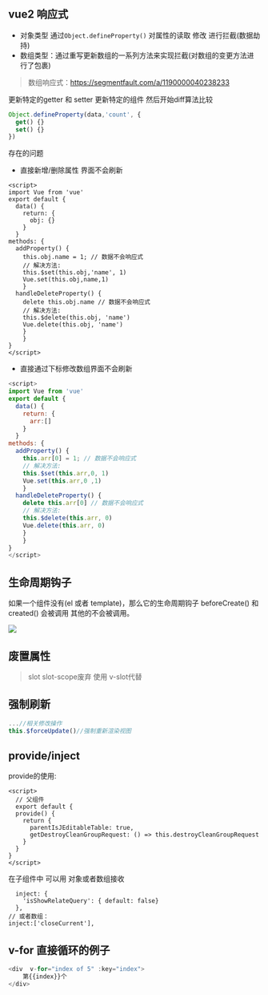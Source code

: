 ## vue2 响应式

- 对象类型 通过`Object.defineProperty()` 对属性的读取 修改 进行拦截(数据劫持)
- 数组类型：通过重写更新数组的一系列方法来实现拦截(对数组的变更方法进行了包裹)

> 数组响应式：https://segmentfault.com/a/1190000040238233

更新特定的getter 和 setter 更新特定的组件 然后开始diff算法比较

```js
Object.defineProperty(data,'count', {
  get() {}
  set() {}
})
```

存在的问题

- 直接新增/删除属性 界面不会刷新

```vue
<script>
import Vue from 'vue'
export default {
  data() {
    return: {
      obj: {}
    }
  }
methods: {
  addProperty() {
  	this.obj.name = 1; // 数据不会响应式
    // 解决方法:
    this.$set(this.obj,'name', 1)
    Vue.set(this.obj,name,1)
	}
  handleDeleteProperty() {
    delete this.obj.name // 数据不会响应式
    // 解决方法:
    this.$delete(this.obj, 'name')
    Vue.delete(this.obj, 'name')
  	}
	}
}
</script>
```

- 直接通过下标修改数组界面不会刷新

```js
<script>
import Vue from 'vue'
export default {
  data() {
    return: {
      arr:[]
    }
  }
methods: {
  addProperty() {
  	this.arr[0] = 1; // 数据不会响应式
    // 解决方法:
    this.$set(this.arr,0, 1)
    Vue.set(this.arr,0 ,1)
	}
  handleDeleteProperty() {
    delete this.arr[0] // 数据不会响应式
    // 解决方法:
    this.$delete(this.arr, 0)
    Vue.delete(this.arr, 0)
  	}
	}
}
</script>
```

## 生命周期钩子

如果一个组件没有(el 或者 template)，那么它的生命周期钩子 beforeCreate() 和 created() 会被调用 其他的不会被调用。

<img src="/images/lifecycle.png">

## 废置属性
> slot slot-scope废弃 使用 v-slot代替


## 强制刷新
```js
...//相关修改操作
this.$forceUpdate()//强制重新渲染视图
```

## provide/inject

provide的使用:

```vue
<script>
  // 父组件
  export default {
  provide() {
    return {
      parentIsJEditableTable: true,
      getDestroyCleanGroupRequest: () => this.destroyCleanGroupRequest
    }
  }
}
</script>
```

在子组件中 可以用 对象或者数组接收

```vue
  inject: {
    'isShowRelateQuery': { default: false}
  },
// 或者数组：
inject:['closeCurrent'],
```

## v-for 直接循环的例子
```js
<div  v-for="index of 5" :key="index">
    第{{index}}个
</div>
```
